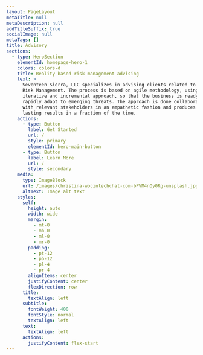 ```yaml
---
layout: PageLayout
metaTitle: null
metaDescription: null
addTitleSuffix: true
socialImage: null
metaTags: []
title: Advisory
sections:
  - type: HeroSection
    elementId: homepage-hero-1
    colors: colors-d
    title: Reality based risk management advising
    text: >
      Seventeen Sierra, LLC specializes in advising clients related to Cyber
      Risk Management. The process is based on agile methodology, using an
      iterative and incremental approach, so that the business is ready to
      rapidly adapt to emerging threats. The approach is done collaboratively
      with relevant stakeholders in an empathetic fashion and produces long
      lasting results in a fraction of the time. 
    actions:
      - type: Button
        label: Get Started
        url: /
        style: primary
        elementId: hero-main-button
      - type: Button
        label: Learn More
        url: /
        style: secondary
    media:
      type: ImageBlock
      url: /images/christina-wocintechchat-com-bPVM4nOy0Rg-unsplash.jpg
      altText: Image alt text
    styles:
      self:
        height: auto
        width: wide
        margin:
          - mt-0
          - mb-0
          - ml-0
          - mr-0
        padding:
          - pt-12
          - pb-12
          - pl-4
          - pr-4
        alignItems: center
        justifyContent: center
        flexDirection: row
      title:
        textAlign: left
      subtitle:
        fontWeight: 400
        fontStyle: normal
        textAlign: left
      text:
        textAlign: left
      actions:
        justifyContent: flex-start
---
```

